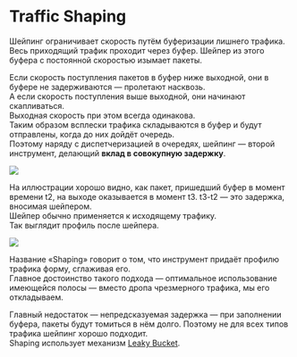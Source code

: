 # Traffic Shaping

Шейпинг ограничивает скорость путём буферизации лишнего трафика.  
Весь приходящий трафик проходит через буфер. Шейпер из этого буфера с постоянной скоростью изымает пакеты.

Если скорость поступления пакетов в буфер ниже выходной, они в буфере не задерживаются — пролетают насквозь.  
А если скорость поступления выше выходной, они начинают скапливаться.  
Выходная скорость при этом всегда одинакова.  
Таким образом всплески трафика складываются в буфер и будут отправлены, когда до них дойдёт очередь.  
Поэтому наряду с диспетчеризацией в очередях, шейпинг — второй инструмент, делающий **вклад в совокупную задержку**.

![](../../.gitbook/assets/image-73.png)

На иллюстрации хорошо видно, как пакет, пришедший буфер в момент времени t2, на выходе оказывается в момент t3. t3-t2 — это задержка, вносимая шейпером.  
Шейпер обычно применяется к исходящему трафику.  
Так выглядит профиль после шейпера.

![](../../.gitbook/assets/image-62.png)

Название «Shaping» говорит о том, что инструмент придаёт профилю трафика форму, сглаживая его.  
Главное достоинство такого подхода — оптимальное использование имеющейся полосы — вместо дропа чрезмерного трафика, мы его откладываем.

Главный недостаток — непредсказуемая задержка — при заполнении буфера, пакеты будут томиться в нём долго. Поэтому не для всех типов трафика шейпинг хорошо подходит.  
Shaping использует механизм [Leaky Bucket](4-mekhanizmy-leaky-bucket-i-token-bucket/0-algoritm-leaky-bucket.md).

